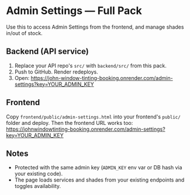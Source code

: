 # Admin Settings — Full Pack

Use this to access Admin Settings from the frontend, and manage shades in/out of stock.

## Backend (API service)
1. Replace your API repo's `src/` with `backend/src/` from this pack.
2. Push to GitHub. Render redeploys.
3. Open: https://john-window-tinting-booking.onrender.com/admin-settings?key=YOUR_ADMIN_KEY

## Frontend
Copy `frontend/public/admin-settings.html` into your frontend's `public/` folder and deploy.
Then the frontend URL works too:
https://johnwindowtinting-booking.onrender.com/admin-settings?key=YOUR_ADMIN_KEY

## Notes
- Protected with the same admin key (`ADMIN_KEY` env var or DB hash via your existing code).
- The page loads services and shades from your existing endpoints and toggles availability.
